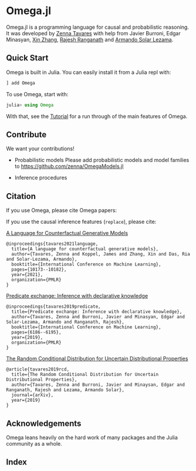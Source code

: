 # Omega.jl

Omega.jl is a programming language for causal and probabilistic reasoning.
It was developed by [Zenna Tavares](http://zenna.org) with help from Javier Burroni, Edgar Minasyan, [Xin Zhang](http://people.csail.mit.edu/xzhang/), [Rajesh Ranganath](https://cims.nyu.edu/~rajeshr/) and [Armando Solar Lezama](https://people.csail.mit.edu/asolar/).

## Quick Start

Omega is built in Julia.  You can easily install it from a Julia repl with:

```julia
] add Omega
```

To use Omega, start with:

```julia
julia> using Omega
```

With that, see the [Tutorial](basictutorial.md) for a run through of the main features of Omega. 

## Contribute

We want your contributions!

- Probabilistic models
Please add probabilistic models and model families to https://github.com/zenna/OmegaModels.jl

- Inference procedures

## Citation
If you use Omega, please cite Omega papers:



If you use the causal inference features (`replace`), please cite:

[A Language for Counterfactual Generative Models](http://www.zenna.org/publications/causal.pdf)

```
@inproceedings{tavares2021language,
  title={A language for counterfactual generative models},
  author={Tavares, Zenna and Koppel, James and Zhang, Xin and Das, Ria and Solar-Lezama, Armando},
  booktitle={International Conference on Machine Learning},
  pages={10173--10182},
  year={2021},
  organization={PMLR}
}
```
[Predicate exchange: Inference with declarative knowledge](http://www.zenna.org/publications/icmlsoft.pdf)

```
@inproceedings{tavares2019predicate,
  title={Predicate exchange: Inference with declarative knowledge},
  author={Tavares, Zenna and Burroni, Javier and Minasyan, Edgar and Solar-Lezama, Armando and Ranganath, Rajesh},
  booktitle={International Conference on Machine Learning},
  pages={6186--6195},
  year={2019},
  organization={PMLR}
}

```
[The Random Conditional Distribution for Uncertain Distributional Properties](http://www.zenna.org/publications/rcd.pdf)

```
@article{tavares2019rcd,
  title={The Random Conditional Distribution for Uncertain Distributional Properties},
  author={Tavares, Zenna and Burroni, Javier and Minaysan, Edgar and Ranganath, Rajesh and Lezama, Armando Solar},
  journal={arXiv},
  year={2019}
}
```


## Acknowledgements

Omega leans heavily on the hard work of many packages and the Julia community as a whole.

## Index

```@contents
```

```@index
```
